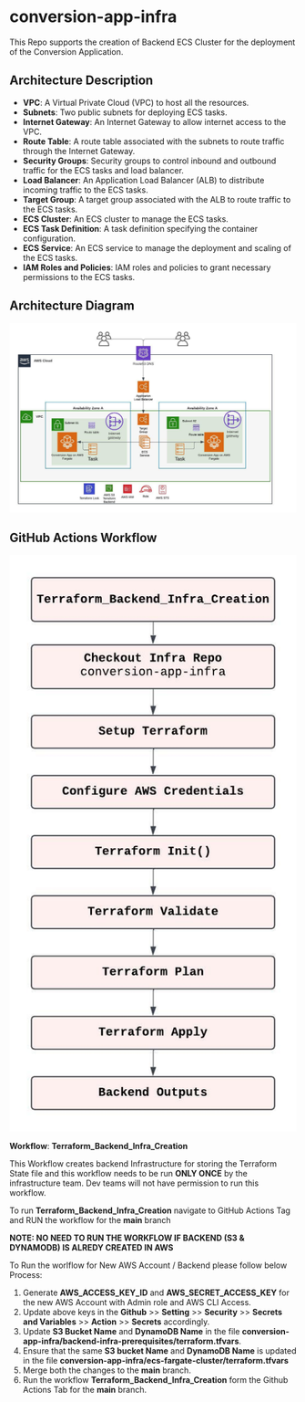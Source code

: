 # conversion-app-infra
This Repo supports the creation of Backend ECS Cluster for the deployment of the Conversion Application.

## Architecture Description

- **VPC**: A Virtual Private Cloud (VPC) to host all the resources.
- **Subnets**: Two public subnets for deploying ECS tasks.
- **Internet Gateway**: An Internet Gateway to allow internet access to the VPC.
- **Route Table**: A route table associated with the subnets to route traffic through the Internet Gateway.
- **Security Groups**: Security groups to control inbound and outbound traffic for the ECS tasks and load balancer.
- **Load Balancer**: An Application Load Balancer (ALB) to distribute incoming traffic to the ECS tasks.
- **Target Group**: A target group associated with the ALB to route traffic to the ECS tasks.
- **ECS Cluster**: An ECS cluster to manage the ECS tasks.
- **ECS Task Definition**: A task definition specifying the container configuration.
- **ECS Service**: An ECS service to manage the deployment and scaling of the ECS tasks.
- **IAM Roles and Policies**: IAM roles and policies to grant necessary permissions to the ECS tasks.

## Architecture Diagram

![Architecture Diagram](images/Architecture_Diagram.jpeg)

## GitHub Actions Workflow

![Terraform Backend Workflow](images/Terraform_Backend_Workflow.jpeg)

**Workflow**: **Terraform_Backend_Infra_Creation**

This Workflow creates backend Infrastructure for storing the Terraform State file and this workflow needs to be run **ONLY ONCE** by the infrastructure team. Dev teams will not have permission to run this workflow.

To run **Terraform_Backend_Infra_Creation** navigate to GitHub Actions Tag and RUN the workflow for the  **main** branch

**NOTE: NO NEED TO RUN THE WORKFLOW IF BACKEND (S3 & DYNAMODB) IS ALREDY CREATED IN AWS**

To Run the worlflow for New AWS Account / Backend please follow below Process:

1. Generate **AWS_ACCESS_KEY_ID** and **AWS_SECRET_ACCESS_KEY** for the new AWS Account with Admin role and AWS CLI Access.
2. Update above keys in the **Github** >> **Setting** >> **Security** >> **Secrets and Variables** >> **Action** >> **Secrets** accordingly.
3. Update **S3 Bucket Name** and **DynamoDB Name** in the file **conversion-app-infra/backend-infra-prerequisites/terraform.tfvars**.
4. Ensure that the same **S3 bucket Name** and **DynamoDB Name** is updated in the file  **conversion-app-infra/ecs-fargate-cluster/terraform.tfvars**
5. Merge both the changes to the **main** branch.
6. Run the workflow **Terraform_Backend_Infra_Creation** form the Github Actions Tab for the **main** branch.